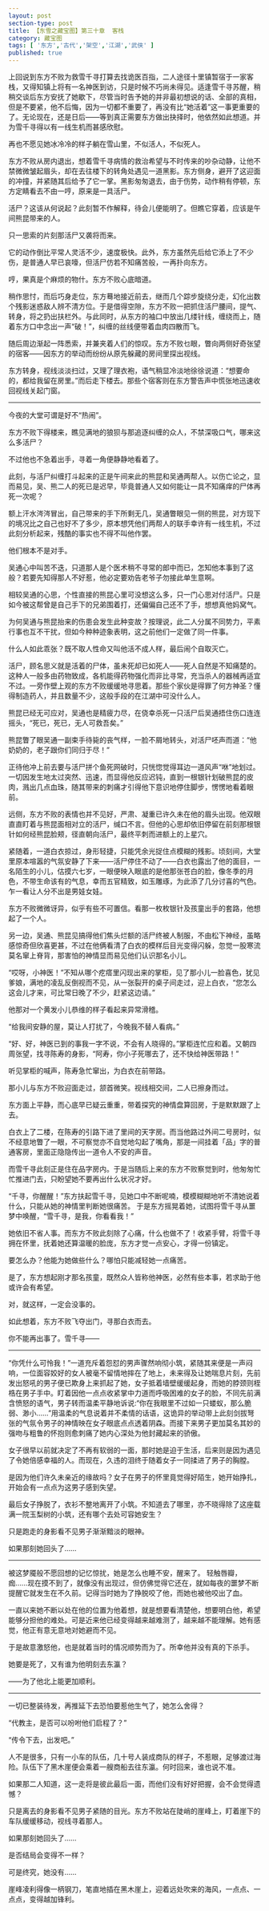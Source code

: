 ```yaml
---
layout: post
section-type: post
title: 【东雪之藏宝图】第三十章  客栈
category: 藏宝图
tags: [ '东方','古代','架空','江湖','武侠' ]
published: true
---
```

上回说到东方不败为救雪千寻打算去找诡医百指，二人途径十里镇暂宿于一家客栈，又得知镇上将有一名神医到访，只是时候不巧尚未得见。适逢雪千寻苏醒，稍稍交谈后东方安抚了她歇下，尽管当时告予她的并非最初想说的话、全部的真相，但是不要紧，他不后悔，因为一切都不重要了，再没有比“她活着”这一事更重要的了。无论现在，还是日后——等到真正需要东方做出抉择时，他依然如此想道。并为雪千寻得以有一线生机而甚感欣慰。

再也不愿见她冰冷冷的样子躺在雪山里，不似活人，不似死人。

东方不败从房内退出，想着雪千寻病情的救治希望与不时传来的吵杂动静，让他不禁微微皱起眉头，却在去往楼下的转角处遇见一道黑影。东方侧身，避开了这迎面的冲撞，并紧随其后给予了它一掌。黑影匆匆退去，由于伤势，动作稍有停顿，东方定睛看去不由一哼，原来是一具活尸。

活尸？这该从何说起？此刻暂不作解释，待会儿便能明了。但瞧它穿着，应该是午间熊昆带来的人。

只一思索的片刻那活尸又袭将而来。

它的动作倒比平常人灵活不少，速度极快。此外，东方虽然先后给它添上了不少伤，是普通人早已哀嚎，但活尸仿若不知痛苦般，一再扑向东方。

哼，果真是个麻烦的物什。东方不败心底暗道。

稍作思忖，而后巧身走位，东方蓦地接近前去，继而几个踪步旋绕分走，幻化出数个残影迷惑敌人辨不清方位。于是借得空隙，东方不败一把抓住活尸腰间，提气、转身，将之扔出扶栏外。与此同时，从东方的袖口中放出几缕针线，缠绕而上，随着东方口中念出一声“破！”，纠缠的丝线便带着血肉四散而飞。

随后周边渐起一阵悉索，并兼夹着人们的惊叹。东方不败乜眼，瞥向两侧好奇张望的宿客——因东方的举动而纷纷从原先躲藏的房间里探出视线。

东方转身，视线淡淡扫过，又理了理衣袍，语气稍显冷淡地徐徐说道：“想要命的，都给我留在房里。”而后走下楼去。那些个宿客则在东方警告声中慌张地迅速收回视线关起门窗。

****
今夜的大堂可谓是好不“热闹”。

东方不败下得楼来，瞧见满地的狼狈与那追逐纠缠的众人，不禁深吸口气，哪来这么多活尸？

不过他也不急着出手，寻着一角便静静地看着了。

此刻，与活尸纠缠打斗起来的正是午间来此的熊昆和吴通两帮人。以伤亡论之，显而易见，吴、熊二人的死已是迟早，毕竟普通人又如何能让一具不知痛痒的尸体再死一次呢？

额上汗水涔涔冒出，自己带来的手下所剩无几，吴通瞥眼见一侧的熊昆，对方现下的境况比之自己也好不了多少，原本想凭他们两帮人的联手幸许有一线生机，不过此刻分析起来，残酷的事实也不得不叫他作罢。

他们根本不是对手。

吴通心中叫苦不迭，只道那人是个医术稍不寻常的郎中而已，怎知他本事到了这般？若要先知得那人不好惹，他必定要劝告老爷子勿接此单生意啊。

相较吴通的心思，个性直接的熊昆心里可没想这么多，只一门心思对付活尸。只是如今被这帮曾是自己手下的兄弟围着打，还偏偏自己还不了手，想想真他妈窝气。

为何吴通与熊昆抬来的伤患会发生此种变故？按理说，此二人分属不同势力，平素行事也互不干扰，但如今种种迹象表明，这之前他们一定做了同一件事。

什么人如此乖张？既不取人性命又叫他活不成人样，最后闹个自取灭亡。

活尸，顾名思义就是活着的尸体，虽未死却已如死人——死人自然是不知痛楚的。这种人一般多由药物致成，各机能得药物强化而非比寻常，充当杀人的器械再适宜不过。一旁作壁上观的东方不败缓缓地寻思着。那些个家伙是得罪了何方神圣？懂得制造药人，并且数量不少，这般手段的在江湖中可没什么人。

熊昆已经无可应对，吴通也是精疲力尽，在侥幸杀死一只活尸后吴通捂住伤口连连摇头，“死已，死已，无人可救吾矣。”

熊昆瞥了眼吴通一副束手待毙的丧气样，一脸不屑地转头，对活尸呸声而道：“他奶奶的，老子跟你们同归于尽！”

正待他冲上前去要与活尸拼个鱼死网破时，只恍惚觉得耳边一道风声“咻”地划过。一切因发生地太过突然、迅速，而显得他反应迟钝，直到一根银针划破熊昆的皮肉，溅出几点血珠，随其带来的刺痛才引得他下意识地停住脚步，愣愣地看着眼前。

远侧，东方不败的表情也并不见好，严肃、凝重已许久未在他的眉头出现。他双眼直直盯着与熊昆面相对立的活尸，缄口不言。但他的心思却依旧停留在前刻那根银针如何经熊昆脸颊，径直朝向活尸，最终平刺而进额上的上星穴。

紧随着，一道白衣掠过，身形轻捷，只能凭余光捉住点模糊的残影。顷刻间，大堂里原本喧嚣的气氛安静了下来——活尸停住不动了——白衣也露出了他的面目，一名陌生的小儿，估摸六七岁，一眼便映入眼底的是他那张苍白的脸，像冬季的月色，不带生命该有的气息，幸而五官精致，如玉雕琢，为此添了几分讨喜的气色。乍一看让人分不出是男娃女娃。

东方不败微微讶异，似乎有些不可置信。看那一枚枚银针及孩童出手的套路，他想起了一个人。

另一边，吴通、熊昆见搞得他们焦头烂额的活尸终被人制服，不由松下神经，虽略感惊奇但欣喜更甚，不过在他俩看清了白衣的模样后目光变得闪躲，忽觉一股寒流莫名窜上脊背，那害怕的神情显而易见他们认识那名小儿。

“哎呀，小神医！”不知从哪个疙瘩里闪现出来的掌柜，见了那小儿一脸喜色，犹见爹娘，满地的凌乱反倒视而不见，从一张裂开的桌子间走过，迎上白衣，“您怎么这会儿才来，可比常日晚了不少，赶紧这边请。”

他那对一个黄发小儿恭维的样子看起来异常滑稽。

“给我间安静的屋，莫让人打扰了，今晚我不替人看病。”

“好、好，神医已到的事我一字不说，不会有人晓得的。”掌柜连忙应和着。又朝四周张望，找寻陈寿的身影，“阿寿，你小子死哪去了，还不快给神医带路！”

听见掌柜的喊声，陈寿急忙窜出，为白衣在前带路。

那小儿与东方不败迎面走过，颔首微笑。视线相交间，二人已擦身而过。

东方面上平静，而心底早已疑云重重，带着探究的神情盘算回房，于是默默跟了上去。

白衣上了二楼，在陈寿的引路下进了里间的天字房。而当他路过外间二号房时，似不经意地瞥了一眼，不可察觉亦不自觉地勾起了嘴角，那是一间挂着「品」字的普通客房，里面正隐隐传出一道令人不安的声音。

而雪千寻此刻正是住在品字房内。于是当随后上来的东方不败察觉到时，他匆匆忙忙推进门去，只盼望她不要再出什么状况才好。

“千寻，你醒醒！”东方扶起雪千寻，见她口中不断呢喃，模模糊糊地听不清她说着什么，只能从她的神情里判断她很痛苦。 于是东方摇晃着她，试图将雪千寻从噩梦中唤醒，“雪千寻，是我，你看看我！”

她依旧不省人事。而东方不败此刻除了心痛，什么也做不了！收紧手臂，将雪千寻拥在怀里，抚着她还算温暖的脸庞，东方才觉一点安心，才得一份镇定。

要怎么办？他能为她做些什么？哪怕只能减轻她一点痛苦。

是了，东方想起刚才那名孩童，既然众人皆称他神医，必然有些本事，若求助于他或许会有希望。

对，就这样，一定会没事的。

如此想着，东方不败飞夺出门，寻那白衣而去。

你不能再出事了。雪千寻——

****
“你凭什么可怜我！”一道充斥着怨怼的男声骤然响彻小筑，紧随其来便是一声闷响，一位面容姣好的女人被毫不留情地摔在了地上，未来得及让她喘息片刻，先前发出怒吼的男子便已欺身上来抓起了她，女子抵着墙壁缓缓起身，而她的脖颈则桎梏在男子手中。盯着因他一点点收紧掌中力道而呼吸困难的女子的脸，不同先前满含愤怒的语气，男子转而温柔平静地诉说:“你在我眼里不过如一只蝼蚁，那么脆弱、渺小……”用温柔的气息说着并不柔情的话语，这诡异的举动带上此刻剑拔弩张的气氛令男子的神情映在女子眼底点点透着阴森。而接下来男子更加莫名其妙的强吻与粗鲁的怀抱则愈刺痛了她内心深处为他封藏起来的骄傲。

女子很早以前就决定了不再有软弱的一面，那时她是迫于生活，后来则是因为遇见了令她倍感幸福的人。而现在，久违的泪终于随着女子一同揉进了男子的胸膛。

是因为他们许久未亲近的缘故吗？女子在男子的怀里竟觉得好陌生，她开始挣扎，开始会有一点点为这男子感到失望。

最后女子挣脱了，衣衫不整地离开了小筑。不知道去了哪里，亦不晓得除了这座载满一院玉梨树的小筑，还有哪个去处可容她安生？

只是跑走的身影看不见男子渐渐黯淡的眼神。

如果那刻她回头了……

*****
被这梦魇般不愿回想的记忆惊扰，她是怎么也睡不安，醒来了。
轻触唇瓣，痂……现在摸不到了，就像没有出现过，但仿佛觉得它还在，就如每夜的噩梦不断提醒它就发生在不久前。记得当时她为了挣脱咬了他，而她也被他咬出了血。

一直以来她不断以处在他的位置为他着想，就是想要看清楚他，想要明白他，希望能够分担他的难处。可是近来他已经变得越来越难测了，越来越不能理解。她有感觉，他正有意无意地对她避而不见。

于是故意激怒他，也是就着当时的情况顺势而为了。所幸他并没有真的下杀手。

她要是死了，又有谁为他明刻去东瀛？

——为了他北上能更加顺利。


****
一切已整装待发，再推延下去恐怕要惹他生气了，她怎么舍得？

“代教主，是否可以吩咐他们启程了？”

“传令下去，出发吧。”

人不是很多，只有一小车的队伍，几十号人装成商队的样子，不惹眼，足够渡过海险。队伍下了黑木崖便会乘着一艘商船去往东瀛。何时回来，谁也说不准。

如果那二人知道，这一走将是彼此最后一面，而他们没有好好把握，会不会觉得遗憾？

只是离去的身影看不见男子紧随的目光。东方不败站在陡峭的崖峰上，盯着崖下的车队缓缓移动，视线寻着那人。

如果那刻她回头了……

是否结局会变得不一样？

可是终究，她没有……

崖峰凌利得像一柄钢刀，笔直地插在黑木崖上，迎着远处吹来的海风，一点点、一点点，变得越加锋利。

